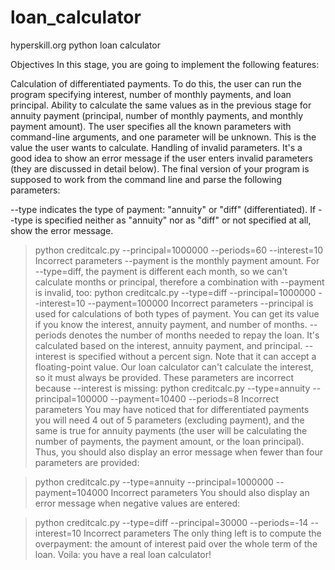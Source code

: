 # loan_calculator
hyperskill.org python loan calculator

Objectives
In this stage, you are going to implement the following features:

Calculation of differentiated payments. To do this, the user can run the program specifying interest, number of monthly payments, and loan principal.
Ability to calculate the same values as in the previous stage for annuity payment (principal, number of monthly payments, and monthly payment amount). The user specifies all the known parameters with command-line arguments, and one parameter will be unknown. This is the value the user wants to calculate.
Handling of invalid parameters. It's a good idea to show an error message if the user enters invalid parameters (they are discussed in detail below).
The final version of your program is supposed to work from the command line and parse the following parameters:

--type indicates the type of payment: "annuity" or "diff" (differentiated). If --type is specified neither as "annuity" nor as "diff" or not specified at all, show the error message.
> python creditcalc.py --principal=1000000 --periods=60 --interest=10
Incorrect parameters
--payment is the monthly payment amount. For --type=diff, the payment is different each month, so we can't calculate months or principal, therefore a combination with --payment is invalid, too:
> python creditcalc.py --type=diff --principal=1000000 --interest=10 --payment=100000
Incorrect parameters
--principal is used for calculations of both types of payment. You can get its value if you know the interest, annuity payment, and number of months.
--periods denotes the number of months needed to repay the loan. It's calculated based on the interest, annuity payment, and principal.
--interest is specified without a percent sign. Note that it can accept a floating-point value. Our loan calculator can't calculate the interest, so it must always be provided. These parameters are incorrect because --interest is missing:
> python creditcalc.py --type=annuity --principal=100000 --payment=10400 --periods=8
Incorrect parameters
You may have noticed that for differentiated payments you will need 4 out of 5 parameters (excluding payment), and the same is true for annuity payments (the user will be calculating the number of payments, the payment amount, or the loan principal). Thus, you should also display an error message when fewer than four parameters are provided:

> python creditcalc.py --type=annuity --principal=1000000 --payment=104000
Incorrect parameters
You should also display an error message when negative values are entered:

> python creditcalc.py --type=diff --principal=30000 --periods=-14 --interest=10
Incorrect parameters
The only thing left is to compute the overpayment: the amount of interest paid over the whole term of the loan. Voila: you have a real loan calculator!
